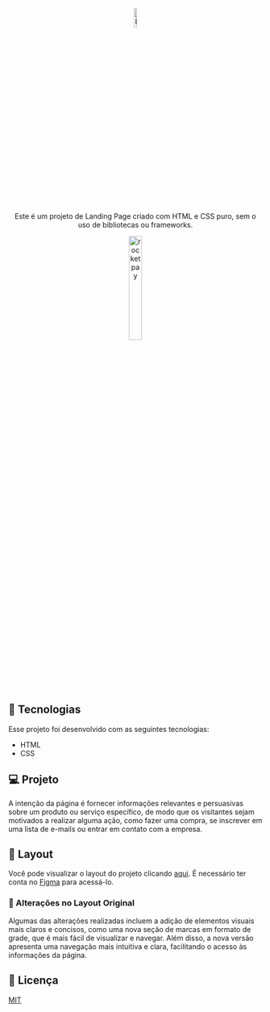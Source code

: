 <p align="center">
  <img alt="brand" src="https://i.ibb.co/59rLNcH/Brand.png" width="10%">
</p>

<p align="center">
Este é um projeto de Landing Page criado com HTML e CSS puro, sem o uso de bibliotecas ou frameworks. 
</p>

<p align="center">
<a href="https://effortless-kheer-d19b6d.netlify.app/">
  <img alt="rocketpay" src="https://res.cloudinary.com/lukemorales/image/upload/v1599785319/readme_logos/demo_on_netlify_umjmch.png" width="23%">
  </a>
</p>

## 🚀 Tecnologias

Esse projeto foi desenvolvido com as seguintes tecnologias:

- HTML
- CSS

## 💻 Projeto

A intenção da página é fornecer informações relevantes e persuasivas sobre um produto ou serviço específico, de modo que os visitantes sejam motivados a realizar alguma ação, como fazer uma compra, se inscrever em uma lista de e-mails ou entrar em contato com a empresa.

## 🔖 Layout

Você pode visualizar o layout do projeto clicando [aqui](https://www.figma.com/community/file/1124559170522751329). É necessário ter conta no [Figma](https://figma.com) para acessá-lo.

### 📌 Alterações no Layout Original

Algumas das alterações realizadas incluem a adição de elementos visuais mais claros e concisos, como uma nova seção de marcas em formato de grade, que é mais fácil de visualizar e navegar. Além disso, a nova versão apresenta uma navegação mais intuitiva e clara, facilitando o acesso às informações da página.

## 📝 Licença

[MIT](https://choosealicense.com/licenses/mit/)
